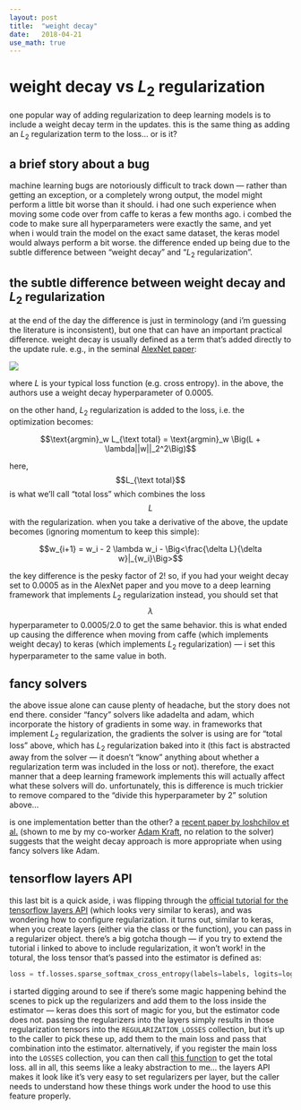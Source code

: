 ```yaml
---
layout: post
title:  "weight decay"
date:   2018-04-21
use_math: true
---
```


# weight decay vs $L_2$ regularization
one popular way of adding regularization to deep learning models is to include a weight decay term in the updates.  this is the same thing as adding an $L_2$ regularization term to the loss… or is it?

## a brief story about a bug

machine learning bugs are notoriously difficult to track down — rather than getting an exception, or a completely wrong output, the model might perform a little bit worse than it should.  i had one such experience when moving some code over from caffe to keras a few months ago.  i combed the code to make sure all hyperparameters were exactly the same, and yet when i would train the model on the exact same dataset, the keras model would always perform a bit worse.  the difference ended up being due to the subtle difference between “weight decay” and “$L_2$ regularization”.

## the subtle difference between weight decay and $L_2$ regularization

at the end of the day the difference is just in terminology (and i’m guessing the literature is inconsistent), but one that can have an important practical difference.  weight decay is usually defined as a term that’s added directly to the update rule.  e.g., in the seminal [AlexNet paper](https://papers.nips.cc/paper/4824-imagenet-classification-with-deep-convolutional-neural-networks.pdf):

![](https://pbs.twimg.com/media/DT19w2sVMAAw6-B.jpg:large)


where $L$ is your typical loss function (e.g. cross entropy).  in the above, the authors use a weight decay hyperparameter of 0.0005.

on the other hand, $L_2$ regularization is added to the loss, i.e. the optimization becomes:

$$\text{argmin}_w L_{\text total} = \text{argmin}_w \Big(L + \lambda||w||_2^2\Big)$$

here, $$L_{\text total}$$ is what we’ll call “total loss” which combines the loss $$L$$ with the regularization.  when you take a derivative of the above, the update becomes (ignoring momentum to keep this simple):

$$w_{i+1} = w_i - 2 \lambda w_i - \Big<\frac{\delta L}{\delta w}|_{w_i}\Big>$$

the key difference is the pesky factor of 2!  so, if you had your weight decay set to 0.0005 as in the AlexNet paper and you move to a deep learning framework that implements $L_2$ regularization instead, you should set that $$\lambda$$ hyperparameter to 0.0005/2.0 to get the same behavior.  this is what ended up causing the difference when moving from caffe (which implements weight decay) to keras (which implements $L_2$ regularization) — i set this hyperparameter to the same value in both.

## fancy solvers

the above issue alone can cause plenty of headache, but the story does not end there.  consider “fancy” solvers like adadelta and adam, which incorporate the history of gradients in some way.  in frameworks that implement $L_2$ regularization, the gradients the solver is using are for “total loss” above, which has $L_2$ regularization baked into it (this fact is abstracted away from the solver — it doesn’t “know” anything about whether a regularization term was included in the loss or not).  therefore, the exact manner that a deep learning framework implements this will actually affect what these solvers will do.  unfortunately, this is difference is much trickier to remove compared to the “divide this hyperparameter by 2” solution above…

is one implementation better than the other?  a [recent paper by loshchilov et al.](https://arxiv.org/abs/1711.05101) (shown to me by my co-worker [Adam Kraft](https://twitter.com/adamwkraft), no relation to the solver) suggests that the weight decay approach is more appropriate when using fancy solvers like Adam.

## tensorflow layers API

this last bit is a quick aside, i was flipping through the [official tutorial for the tensorflow layers API](https://www.tensorflow.org/tutorials/layers) (which looks very similar to keras), and was wondering how to configure regularization.  it turns out, similar to keras, when you create layers (either via the class or the function), you can pass in a regularizer object.  there’s a big gotcha though — if you try to extend the tutorial i linked to above to include regularization, it won’t work!  in the totural, the loss tensor that’s passed into the estimator is defined as:

```python
loss = tf.losses.sparse_softmax_cross_entropy(labels=labels, logits=logits)
```

i started digging around to see if there’s some magic happening behind the scenes to pick up the regularizers and add them to the loss inside the estimator — keras does this sort of magic for you, but the estimator code does not.  passing the regularizers into the layers simply results in those regularization tensors into the `REGULARIZATION_LOSSES` collection, but it’s up to the caller to pick these up, add them to the main loss and pass that combination into the estimator.  alternatively, if you register the main loss into the `LOSSES` collection, you can then call [this function](https://www.tensorflow.org/api_docs/python/tf/losses/get_total_loss) to get the total loss.  all in all, this seems like a leaky abstraction to me… the layers API makes it look like it’s very easy to set regularizers per layer, but the caller needs to understand how these things work under the hood to use this feature properly.
